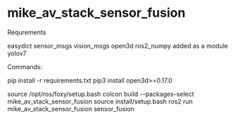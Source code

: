 # mike_av_stack_sensor_fusion

Requrements

easydict
sensor_msgs
vision_msgs
open3d
ros2_numpy added as a module
yolov7

Commands:

pip install -r requirements.txt
pip3 install open3d>=0.17.0

source /opt/ros/foxy/setup.bash
colcon build --packages-select mike_av_stack_sensor_fusion
source install/setup.bash
ros2 run mike_av_stack_sensor_fusion sensor_fusion
